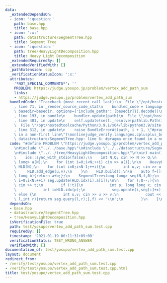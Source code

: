 ```yaml
---
data:
  _extendedDependsOn:
  - icon: ':question:'
    path: base.hpp
    title: base.hpp
  - icon: ':x:'
    path: datastructure/SegmentTree.hpp
    title: Segment Tree
  - icon: ':question:'
    path: tree/HeavyLightDecomposition.hpp
    title: Heavy Light Decomposition
  _extendedRequiredBy: []
  _extendedVerifiedWith: []
  _pathExtension: cpp
  _verificationStatusIcon: ':x:'
  attributes:
    '*NOT_SPECIAL_COMMENTS*': ''
    PROBLEM: https://judge.yosupo.jp/problem/vertex_add_path_sum
    links:
    - https://judge.yosupo.jp/problem/vertex_add_path_sum
  bundledCode: "Traceback (most recent call last):\n  File \"/opt/hostedtoolcache/Python/3.9.1/x64/lib/python3.9/site-packages/onlinejudge_verify/documentation/build.py\"\
    , line 71, in _render_source_code_stat\n    bundled_code = language.bundle(stat.path,\
    \ basedir=basedir, options={'include_paths': [basedir]}).decode()\n  File \"/opt/hostedtoolcache/Python/3.9.1/x64/lib/python3.9/site-packages/onlinejudge_verify/languages/cplusplus.py\"\
    , line 193, in bundle\n    bundler.update(path)\n  File \"/opt/hostedtoolcache/Python/3.9.1/x64/lib/python3.9/site-packages/onlinejudge_verify/languages/cplusplus_bundle.py\"\
    , line 401, in update\n    self.update(self._resolve(pathlib.Path(included), included_from=path))\n\
    \  File \"/opt/hostedtoolcache/Python/3.9.1/x64/lib/python3.9/site-packages/onlinejudge_verify/languages/cplusplus_bundle.py\"\
    , line 312, in update\n    raise BundleErrorAt(path, i + 1, \"#pragma once found\
    \ in a non-first line\")\nonlinejudge_verify.languages.cplusplus_bundle.BundleErrorAt:\
    \ datastructure/SegmentTree.hpp: line 6: #pragma once found in a non-first line\n"
  code: "#define PROBLEM \"https://judge.yosupo.jp/problem/vertex_add_path_sum\"\n\
    \n#include \"../../base.hpp\"\n#include \"../../datastructure/SegmentTree.hpp\"\
    \n#include \"../../tree/HeavyLightDecomposition.hpp\"\n\nint main(){\n    cin.tie(0);\n\
    \    ios::sync_with_stdio(false);\n    int N,Q; cin >> N >> Q;\n    vector<long\
    \ long> a(N);\n    for (int i=0;i<N;++i) cin >> a[i];\n\n    HeavyLightDecomposition\
    \ HLD(N);\n    for (int i=0;i<N-1;++i){\n        int u,v; cin >> u >> v;\n   \
    \     HLD.add_edge(u,v);\n    }\n    HLD.build();\n\n    auto f=[](long long a,long\
    \ long b){return a+b;};\n    SegmentTree<long long> seg(N,f,0);\n    for (int\
    \ i=0;i<N;++i) seg.update(HLD.idx(i),a[i]);\n\n    for (;Q--;){\n        int t;\
    \ cin >> t;\n        if (!t){\n            int p; long long x; cin >> p >> x;\n\
    \            int i=HLD.idx(p);\n            seg.update(i,seg[i]+x);\n        }\
    \ else {\n            int u,v; cin >> u >> v;\n            cout << HLD.query_path(u,v,0LL,[&](int\
    \ l,int r){return seg.query(l,r);},f) << '\\n';\n        }\n    }\n}"
  dependsOn:
  - base.hpp
  - datastructure/SegmentTree.hpp
  - tree/HeavyLightDecomposition.hpp
  isVerificationFile: true
  path: test/yosupo/vertex_add_path_sum.test.cpp
  requiredBy: []
  timestamp: '2021-01-19 00:11:31+09:00'
  verificationStatus: TEST_WRONG_ANSWER
  verifiedWith: []
documentation_of: test/yosupo/vertex_add_path_sum.test.cpp
layout: document
redirect_from:
- /verify/test/yosupo/vertex_add_path_sum.test.cpp
- /verify/test/yosupo/vertex_add_path_sum.test.cpp.html
title: test/yosupo/vertex_add_path_sum.test.cpp
---
```

